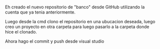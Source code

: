 Eh creado el nuevo repositorio de "banco" desde GitHub utilizando la cuenta 
que ya tenia anteriormente.

Luego desde la cmd clono el repositorio en una ubucacion deseada, luego creo un
proyecto en otra carpeta para luego pasarlo a la carpeta donde hice el clonado.

Ahora hago el commit y push desde visual studio